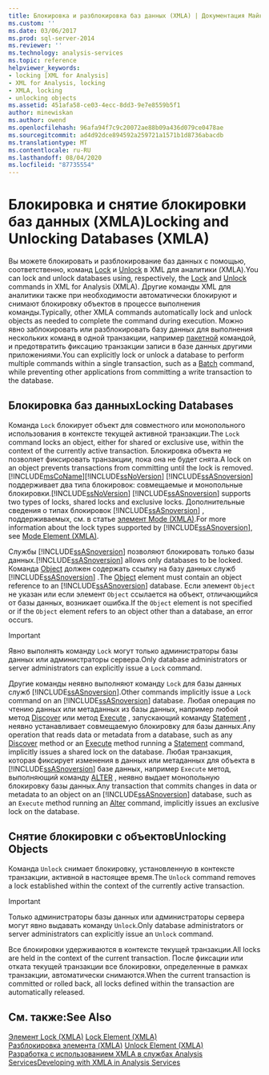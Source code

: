 ```yaml
---
title: Блокировка и разблокировка баз данных (XMLA) | Документация Майкрософт
ms.custom: ''
ms.date: 03/06/2017
ms.prod: sql-server-2014
ms.reviewer: ''
ms.technology: analysis-services
ms.topic: reference
helpviewer_keywords:
- locking [XML for Analysis]
- XML for Analysis, locking
- XMLA, locking
- unlocking objects
ms.assetid: 451afa58-ce03-4ecc-8dd3-9e7e8559b5f1
author: minewiskan
ms.author: owend
ms.openlocfilehash: 96afa94f7c9c20072ae88b09a436d079ce0478ae
ms.sourcegitcommit: ad4d92dce894592a259721a1571b1d8736abacdb
ms.translationtype: MT
ms.contentlocale: ru-RU
ms.lasthandoff: 08/04/2020
ms.locfileid: "87735554"
---
```

# <a name="locking-and-unlocking-databases-xmla"></a><span data-ttu-id="8b71c-102">Блокировка и снятие блокировки баз данных (XMLA)</span><span class="sxs-lookup"><span data-stu-id="8b71c-102">Locking and Unlocking Databases (XMLA)</span></span>
  <span data-ttu-id="8b71c-103">Вы можете блокировать и разблокирование баз данных с помощью, соответственно, команд [Lock](https://docs.microsoft.com/bi-reference/xmla/xml-elements-commands/lock-element-xmla) и [Unlock](https://docs.microsoft.com/bi-reference/xmla/xml-elements-commands/lock-element-xmla) в XML для аналитики (XMLA).</span><span class="sxs-lookup"><span data-stu-id="8b71c-103">You can lock and unlock databases using, respectively, the [Lock](https://docs.microsoft.com/bi-reference/xmla/xml-elements-commands/lock-element-xmla) and [Unlock](https://docs.microsoft.com/bi-reference/xmla/xml-elements-commands/lock-element-xmla) commands in XML for Analysis (XMLA).</span></span> <span data-ttu-id="8b71c-104">Другие команды XML для аналитики также при необходимости автоматически блокируют и снимают блокировку объектов в процессе выполнения команды.</span><span class="sxs-lookup"><span data-stu-id="8b71c-104">Typically, other XMLA commands automatically lock and unlock objects as needed to complete the command during execution.</span></span> <span data-ttu-id="8b71c-105">Можно явно заблокировать или разблокировать базу данных для выполнения нескольких команд в одной транзакции, например [пакетной](https://docs.microsoft.com/bi-reference/xmla/xml-elements-commands/batch-element-xmla) командой, и предотвратить фиксацию транзакции записи в базе данных другими приложениями.</span><span class="sxs-lookup"><span data-stu-id="8b71c-105">You can explicitly lock or unlock a database to perform multiple commands within a single transaction, such as a [Batch](https://docs.microsoft.com/bi-reference/xmla/xml-elements-commands/batch-element-xmla) command, while preventing other applications from committing a write transaction to the database.</span></span>  
  
## <a name="locking-databases"></a><span data-ttu-id="8b71c-106">Блокировка баз данных</span><span class="sxs-lookup"><span data-stu-id="8b71c-106">Locking Databases</span></span>  
 <span data-ttu-id="8b71c-107">Команда `Lock` блокирует объект для совместного или монопольного использования в контексте текущей активной транзакции.</span><span class="sxs-lookup"><span data-stu-id="8b71c-107">The `Lock` command locks an object, either for shared or exclusive use, within the context of the currently active transaction.</span></span> <span data-ttu-id="8b71c-108">Блокировка объекта не позволяет фиксировать транзакции, пока она не будет снята.</span><span class="sxs-lookup"><span data-stu-id="8b71c-108">A lock on an object prevents transactions from committing until the lock is removed.</span></span> [!INCLUDE[msCoName](../../includes/msconame-md.md)]<span data-ttu-id="8b71c-109">[!INCLUDE[ssNoVersion](../../includes/ssnoversion-md.md)] [!INCLUDE[ssASnoversion](../../includes/ssasnoversion-md.md)] поддерживает два типа блокировок: совмещаемые и монопольные блокировки.</span><span class="sxs-lookup"><span data-stu-id="8b71c-109">[!INCLUDE[ssNoVersion](../../includes/ssnoversion-md.md)] [!INCLUDE[ssASnoversion](../../includes/ssasnoversion-md.md)] supports two types of locks, shared locks and exclusive locks.</span></span> <span data-ttu-id="8b71c-110">Дополнительные сведения о типах блокировок [!INCLUDE[ssASnoversion](../../includes/ssasnoversion-md.md)] , поддерживаемых, см. в статье [элемент Mode &#40;XMLA&#41;](https://docs.microsoft.com/bi-reference/xmla/xml-elements-properties/mode-element-xmla).</span><span class="sxs-lookup"><span data-stu-id="8b71c-110">For more information about the lock types supported by [!INCLUDE[ssASnoversion](../../includes/ssasnoversion-md.md)], see [Mode Element &#40;XMLA&#41;](https://docs.microsoft.com/bi-reference/xmla/xml-elements-properties/mode-element-xmla).</span></span>  
  
 <span data-ttu-id="8b71c-111">Службы [!INCLUDE[ssASnoversion](../../includes/ssasnoversion-md.md)] позволяют блокировать только базы данных.</span><span class="sxs-lookup"><span data-stu-id="8b71c-111">[!INCLUDE[ssASnoversion](../../includes/ssasnoversion-md.md)] allows only databases to be locked.</span></span> <span data-ttu-id="8b71c-112">Команда [Object](https://docs.microsoft.com/bi-reference/xmla/xml-elements-properties/object-element-xmla) должен содержать ссылку на базу данных служб [!INCLUDE[ssASnoversion](../../includes/ssasnoversion-md.md)] .</span><span class="sxs-lookup"><span data-stu-id="8b71c-112">The [Object](https://docs.microsoft.com/bi-reference/xmla/xml-elements-properties/object-element-xmla) element must contain an object reference to an [!INCLUDE[ssASnoversion](../../includes/ssasnoversion-md.md)] database.</span></span> <span data-ttu-id="8b71c-113">Если элемент `Object` не указан или если элемент `Object` ссылается на объект, отличающийся от базы данных, возникает ошибка.</span><span class="sxs-lookup"><span data-stu-id="8b71c-113">If the `Object` element is not specified or if the `Object` element refers to an object other than a database, an error occurs.</span></span>  
  
> [!IMPORTANT]  
>  <span data-ttu-id="8b71c-114">Явно выполнять команду `Lock` могут только администраторы базы данных или администраторы сервера.</span><span class="sxs-lookup"><span data-stu-id="8b71c-114">Only database administrators or server administrators can explicitly issue a `Lock` command.</span></span>  
  
 <span data-ttu-id="8b71c-115">Другие команды неявно выполняют команду `Lock` для базы данных служб [!INCLUDE[ssASnoversion](../../includes/ssasnoversion-md.md)].</span><span class="sxs-lookup"><span data-stu-id="8b71c-115">Other commands implicitly issue a `Lock` command on an [!INCLUDE[ssASnoversion](../../includes/ssasnoversion-md.md)] database.</span></span> <span data-ttu-id="8b71c-116">Любая операция по чтению данных или метаданных из базы данных, например любой метод [Discover](https://docs.microsoft.com/bi-reference/xmla/xml-elements-methods-discover) или метод [Execute](https://docs.microsoft.com/bi-reference/xmla/xml-elements-methods-execute) , запускающий команду [Statement](https://docs.microsoft.com/bi-reference/xmla/xml-elements-commands/statement-element-xmla) , неявно устанавливает совмещаемую блокировку для базы данных.</span><span class="sxs-lookup"><span data-stu-id="8b71c-116">Any operation that reads data or metadata from a database, such as any [Discover](https://docs.microsoft.com/bi-reference/xmla/xml-elements-methods-discover) method or an [Execute](https://docs.microsoft.com/bi-reference/xmla/xml-elements-methods-execute) method running a [Statement](https://docs.microsoft.com/bi-reference/xmla/xml-elements-commands/statement-element-xmla) command, implicitly issues a shared lock on the database.</span></span> <span data-ttu-id="8b71c-117">Любая транзакция, которая фиксирует изменения в данных или метаданных для объекта в [!INCLUDE[ssASnoversion](../../includes/ssasnoversion-md.md)] базе данных, например `Execute` метод, выполняющий команду [ALTER](https://docs.microsoft.com/bi-reference/xmla/xml-elements-commands/alter-element-xmla) , неявно выдает монопольную блокировку базы данных.</span><span class="sxs-lookup"><span data-stu-id="8b71c-117">Any transaction that commits changes in data or metadata to an object on an [!INCLUDE[ssASnoversion](../../includes/ssasnoversion-md.md)] database, such as an `Execute` method running an [Alter](https://docs.microsoft.com/bi-reference/xmla/xml-elements-commands/alter-element-xmla) command, implicitly issues an exclusive lock on the database.</span></span>  
  
## <a name="unlocking-objects"></a><span data-ttu-id="8b71c-118">Снятие блокировки с объектов</span><span class="sxs-lookup"><span data-stu-id="8b71c-118">Unlocking Objects</span></span>  
 <span data-ttu-id="8b71c-119">Команда `Unlock` снимает блокировку, установленную в контексте транзакции, активной в настоящее время.</span><span class="sxs-lookup"><span data-stu-id="8b71c-119">The `Unlock` command removes a lock established within the context of the currently active transaction.</span></span>  
  
> [!IMPORTANT]  
>  <span data-ttu-id="8b71c-120">Только администраторы базы данных или администраторы сервера могут явно выдавать команду `Unlock`.</span><span class="sxs-lookup"><span data-stu-id="8b71c-120">Only database administrators or server administrators can explicitly issue an `Unlock` command.</span></span>  
  
 <span data-ttu-id="8b71c-121">Все блокировки удерживаются в контексте текущей транзакции.</span><span class="sxs-lookup"><span data-stu-id="8b71c-121">All locks are held in the context of the current transaction.</span></span> <span data-ttu-id="8b71c-122">После фиксации или отката текущей транзакции все блокировки, определенные в рамках транзакции, автоматически снимаются.</span><span class="sxs-lookup"><span data-stu-id="8b71c-122">When the current transaction is committed or rolled back, all locks defined within the transaction are automatically released.</span></span>  
  
## <a name="see-also"></a><span data-ttu-id="8b71c-123">См. также:</span><span class="sxs-lookup"><span data-stu-id="8b71c-123">See Also</span></span>  
 <span data-ttu-id="8b71c-124">[Элемент Lock &#40;XMLA&#41;](https://docs.microsoft.com/bi-reference/xmla/xml-elements-commands/lock-element-xmla) </span><span class="sxs-lookup"><span data-stu-id="8b71c-124">[Lock Element &#40;XMLA&#41;](https://docs.microsoft.com/bi-reference/xmla/xml-elements-commands/lock-element-xmla) </span></span>  
 <span data-ttu-id="8b71c-125">[Разблокировка элемента &#40;XMLA&#41;](https://docs.microsoft.com/bi-reference/xmla/xml-elements-commands/lock-element-xmla) </span><span class="sxs-lookup"><span data-stu-id="8b71c-125">[Unlock Element &#40;XMLA&#41;](https://docs.microsoft.com/bi-reference/xmla/xml-elements-commands/lock-element-xmla) </span></span>  
 [<span data-ttu-id="8b71c-126">Разработка с использованием XMLA в службах Analysis Services</span><span class="sxs-lookup"><span data-stu-id="8b71c-126">Developing with XMLA in Analysis Services</span></span>](developing-with-xmla-in-analysis-services.md)  
  
  
